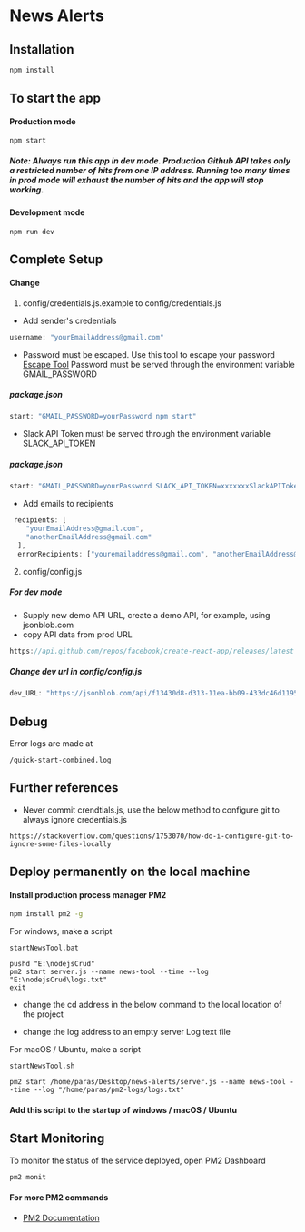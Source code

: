 # News Alerts

## Installation

```bash
npm install
```
## To start the app 

#### Production mode

```
npm start
```

##### Note: Always run this app in dev mode. Production Github API takes only a restricted number of hits from one IP address. Running too many times in prod mode will exhaust the number of hits and the app will stop working.
#### Development mode

```
npm run dev
```

## Complete Setup

#### Change 

1) config/credentials.js.example to config/credentials.js



* Add sender's credentials
```javascript 
username: "yourEmailAddress@gmail.com"
```
* Password must be escaped. Use this tool to escape your password [Escape Tool](https://www.freeformatter.com/javascript-escape.html)
Password must be served through the environment variable GMAIL_PASSWORD

##### package.json
```javascript 
start: "GMAIL_PASSWORD=yourPassword npm start"
```
* Slack API Token must be served through the environment variable SLACK_API_TOKEN

##### package.json
```javascript 
start: "GMAIL_PASSWORD=yourPassword SLACK_API_TOKEN=xxxxxxxSlackAPITokenxxxxxx npm start"
```




* Add emails to recipients
```javascript 
 recipients: [
    "yourEmailAddress@gmail.com",
    "anotherEmailAddress@gmail.com"
  ],
  errorRecipients: ["youremailaddress@gmail.com", "anotherEmailAddress@gmail.com"]
```

2) config/config.js



##### For dev mode

* Supply new demo API URL, create a demo API, for example, using jsonblob.com 
* copy API data from prod URL

```javascript
https://api.github.com/repos/facebook/create-react-app/releases/latest
```

##### Change dev url in config/config.js
```javascript
dev_URL: "https://jsonblob.com/api/f13430d8-d313-11ea-bb09-433dc46d1195"
```
## Debug

Error logs are made at 

```
/quick-start-combined.log
```


## Further references

* Never commit crendtials.js, use the below method to configure git to always ignore credentials.js

```
https://stackoverflow.com/questions/1753070/how-do-i-configure-git-to-ignore-some-files-locally
```

## Deploy permanently on the local machine

#### Install production process manager PM2

```bash
npm install pm2 -g
```

For windows, make a script

```startNewsTool.bat```


```
pushd "E:\nodejsCrud"
pm2 start server.js --name news-tool --time --log "E:\nodejsCrud\logs.txt"
exit
```

* change the cd address in the below command to the local location of the project

* change the log address to an empty server Log text file


For macOS / Ubuntu, make a script

```startNewsTool.sh```

```
pm2 start /home/paras/Desktop/news-alerts/server.js --name news-tool --time --log "/home/paras/pm2-logs/logs.txt"
```

#### Add this script to the startup of windows / macOS / Ubuntu

## Start Monitoring
To monitor the status of the service deployed, open PM2 Dashboard

```bash
pm2 monit
```
#### For more PM2 commands 

* [PM2 Documentation](https://pm2.keymetrics.io/docs/usage/pm2-doc-single-page/)

